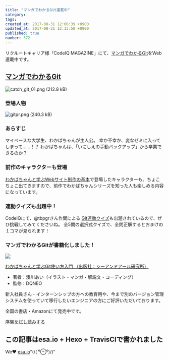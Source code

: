 ```yaml
---
title: "マンガでわかるGit連載中"
category: 
tags: 
created_at: 2017-08-31 12:06:39 +0900
updated_at: 2017-08-31 12:13:50 +0900
published: true
number: 372
---
```


リクルートキャリア様「CodeIQ MAGAZINE」にて、[マンガでわかるGit](https://codeiq.jp/magazine/category/git-ai/)をWeb連載中です。

## [マンガでわかるGit](https://codeiq.jp/magazine/category/git-ai/)
<img alt="catch_git_01.png (212.8 kB)" src="https://img.esa.io/uploads/production/attachments/3412/2017/08/31/7092/37e6759b-8a2d-4932-a673-d97db70721a4.png">

### 登場人物
<img alt="gitpr.png (240.3 kB)" src="https://img.esa.io/uploads/production/attachments/3412/2017/08/31/7092/f990bc8d-e1ad-4fed-b22f-f50a73936443.png">

<!-- more -->

### あらすじ
マイペースな大学生、わかばちゃんが主人公。
幸か不幸か、変なゼミに入ってしまって……！？
わかばちゃんは、「いにしえの手動バックアップ」から卒業できるのか？

### 前作のキャラクターも登場
[わかばちゃんと学ぶWebサイト制作の基本](https://goo.gl/wEZLEY)で登場したキャラクターも、ちょこちょこ出てきますので、前作でわかばちゃんシリーズを知った人も楽しめる内容になっています。

### 連動クイズも出題中！
CodeIQにて、@tbpgrさん作問による [Git連動クイズ](https://codeiq.jp/q/3063)も出題されているので、ぜひ挑戦してみてくださいね。
全5問の選択式クイズで、全問正解するとおまけの１コマが見られます！

### マンガでわかるGitが書籍化しました！
<a target="_blank" href="https://www.amazon.co.jp/gp/product/4863542178/ref=as_li_tl?ie=UTF8&camp=247&creative=1211&creativeASIN=4863542178&linkCode=as2&tag=cam51p-22&linkId=7ce9e777aff97d46dcec9f6aedf3429d"><img src="https://img.esa.io/uploads/production/attachments/3412/2017/07/06/7092/4225430e-938b-4f6c-86e3-0b8c2f6b8ccf.png"></a>

<a target="_blank" href="https://www.amazon.co.jp/gp/product/4863542178/ref=as_li_tl?ie=UTF8&camp=247&creative=1211&creativeASIN=4863542178&linkCode=as2&tag=cam51p-22&linkId=7ce9e777aff97d46dcec9f6aedf3429d">わかばちゃんと学ぶGit使い方入門 （出版社：シーアンドアール研究所）</a>

- 著者：湊川あい（イラスト・マンガ・解説文・コーディング）
- 監修：DQNEO

新入社員さん・インターンシップの方への教育用や、今まで別のバージョン管理システムを使っていて移行したいエンジニアの方にご好評いただいております。

全国の書店・Amazonにて発売中です。

<a target="_blank" href="https://www.amazon.co.jp/gp/product/4863542178/ref=as_li_tl?ie=UTF8&camp=247&creative=1211&creativeASIN=4863542178&linkCode=as2&tag=cam51p-22&linkId=7ce9e777aff97d46dcec9f6aedf3429d">序盤を試し読みする</a>

## この記事はesa.io + Hexo + TravisCIで書かれました
We❤️  [esa.io](https://esa.io/)"(\\( ⁰⊖⁰)/)"
